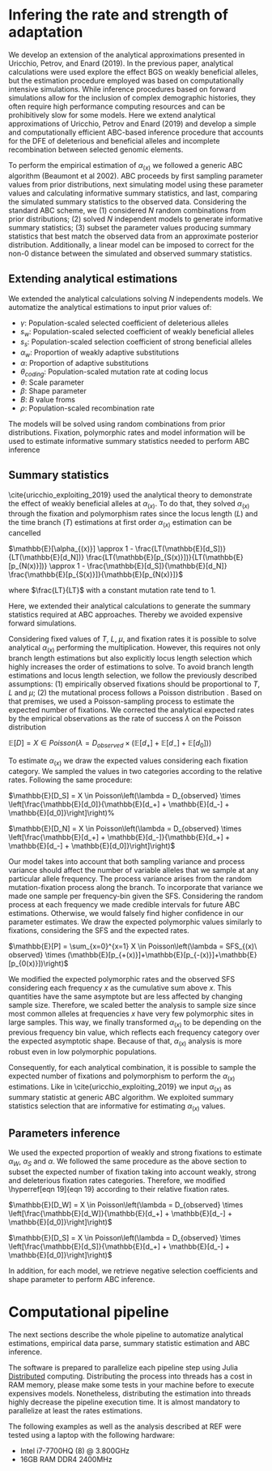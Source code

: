 # Infering the rate and strength of adaptation

We develop an extension of the analytical approximations presented in Uricchio, Petrov, and Enard (2019). In the previous paper, analytical calculations were used explore the effect BGS on weakly beneficial alleles, but the estimation procedure employed was based on computationally intensive simulations. While inference procedures based on forward simulations allow for the inclusion of complex demographic histories, they often require high performance computing resources and can be prohibitively slow for some models. Here we extend analytical approximations of Uricchio, Petrov and Enard (2019) and develop a simple and computationally efficient ABC-based inference procedure that accounts for the DFE of deleterious and beneficial alleles and incomplete recombination between selected genomic elements. 


To perform the empirical estimation of $\alpha_{(x)}$ we followed a generic ABC algorithm (Beaumont et al 2002). ABC proceeds by first sampling parameter values from prior distributions, next simulating model using these parameter values and calculating informative summary statistics, and last, comparing the simulated summary statistics to the observed data. Considering the standard ABC scheme, we (1) considered $N$ random combinations from prior distributions; (2) solved $N$ independent models to generate informative summary statistics; (3) subset the parameter values producing summary statistics that best match the observed data from an approximate posterior distribution. Additionally, a linear model can be imposed to correct for the non-0 distance between the simulated and observed summary statistics.


## Extending analytical estimations
We extended the analytical calculations solving $N$ independents models. We automatize the analytical estimations to input prior values of:
 - $\gamma$: Population-scaled selected coefficient of deleterious alleles 
 - $s_w$: Population-scaled selected coefficient of weakly beneficial alleles 
 - $s_s$: Population-scaled selection coefficient of strong beneficial alleles 
 - $\alpha_w$: Proportion of weakly adaptive substitutions 
 - $\alpha$: Proportion of adaptive substitutions 
 - $\theta_{coding}$: Population-scaled mutation rate at coding locus 
 - $\theta$: Scale parameter 
 - $\beta$: Shape parameter 
 - $B$: $B$ value froms
 - $\rho$: Population-scaled recombination rate 

The models will be solved using random combinations from prior distributions. Fixation, polymorphic rates and model information will be used to estimate informative summary statistics needed to perform ABC inference

## Summary statistics
\cite{uricchio_exploiting_2019} used the analytical theory to demonstrate the effect of weakly beneficial alleles at $\alpha_{(x)}$. To do that, they solved $\alpha_{(x)}$ through the fixation and polymorphism rates since the locus length ($L$) and the time branch ($T$) estimations at first order $\alpha_{(x)}$ estimation can be cancelled

$\mathbb{E}[\alpha_{(x)}] \approx 1 - \frac{LT(\mathbb{E}[d_S])}{LT(\mathbb{E}[d_N])} \frac{LT(\mathbb{E}[p_{S(x)}])}{LT(\mathbb{E}[p_{N(x)}])} \approx 1 - \frac{\mathbb{E}[d_S]}{\mathbb{E}[d_N]} \frac{\mathbb{E}[p_{S(x)}]}{\mathbb{E}[p_{N(x)}]}$

where $\frac{LT}{LT}$ with a constant mutation rate tend to $1$. 

Here, we extended their analytical calculations to generate the summary statistics required at ABC approaches. Thereby we avoided expensive forward simulations. 

Considering fixed values of $T$, $L$, $\mu$, and fixation rates it is possible to solve analytical $\alpha_{(x)}$ performing the multiplication. However, this requires not only branch length estimations but also explicitly locus length selection which highly increases the order of estimations to solve. To avoid branch length estimations and locus length selection, we follow the previously described assumptions: (1) empirically observed fixations should be proportional to $T$, $L$ and $\mu$; (2) the mutational process follows a Poisson distribution . Based on that premises, we used a Poisson-sampling process to estimate the expected number of fixations. We corrected the analytical expected rates by the empirical observations as the rate of success $\lambda$ on the Poisson distribution

$\mathbb{E}[D] = X \in Poisson\left(\lambda = D_{observed} \times (\mathbb{E}[d_+]+\mathbb{E}[d_-]+\mathbb{E}[d_0])\right)$

To estimate $\alpha_{(x)}$ we draw the expected values considering each fixation category. We sampled the values in two categories according to the relative rates. Following the same procedure:

$\mathbb{E}[D_S] = X \in Poisson\left(\lambda = D_{observed} \times \left[\frac{\mathbb{E}[d_0]}{\mathbb{E}[d_+] + \mathbb{E}[d_-] + \mathbb{E}[d_0]}\right]\right)%

$\mathbb{E}[D_N] = X \in Poisson\left(\lambda = D_{observed} \times \left[\frac{\mathbb{E}[d_+] + \mathbb{E}[d_-]}{\mathbb{E}[d_+] + \mathbb{E}[d_-] + \mathbb{E}[d_0]}\right]\right)$

Our model takes into account that both sampling variance and process variance should affect the number of variable alleles that we sample at any particular allele frequency. The process variance arises from the random mutation-fixation process along the branch. To incorporate that variance we made one sample per frequency-bin given the SFS. Considering the random process at each frequency we made credible intervals for future ABC estimations. Otherwise, we would falsely find higher confidence in our parameter estimates. We draw the expected polymorphic values similarly to fixations, considering the SFS and the expected rates.

$\mathbb{E}[P] = \sum_{x=0}^{x=1} X \in Poisson\left(\lambda = SFS_{(x)\ observed} \times (\mathbb{E}[p_{+(x)}]+\mathbb{E}[p_{-(x)}]+\mathbb{E}[p_{0(x)}])\right)$

We modified the expected polymorphic rates and the observed SFS considering each frequency $x$ as the cumulative sum above $x$. This quantities have the same asymptote but are less affected by changing sample size. Therefore, we scaled better the analysis to sample size since most common alleles at frequencies $x$ have very few polymorphic sites in large samples. This way, we finally transformed $\alpha_{(x)}$ to be depending on the previous frequency bin value, which reflects each frequency category over the expected asymptotic shape. Because of that, $\alpha_{(x)}$ analysis is more robust even in low polymorphic populations.

Consequently, for each analytical combination, it is possible to sample the expected number of fixations and polymorphism to perform the $\alpha_{(x)}$ estimations. Like in \cite{uricchio_exploiting_2019} we input $\alpha_{(x)}$ as summary statistic at generic ABC algorithm. We exploited summary statistics selection that are informative for estimating $\alpha_{(x)}$ values.

## Parameters inference
We used the expected proportion of weakly and strong fixations to estimate $\alpha_W$, $\alpha_S$ and $\alpha$. We followed the same procedure as the above section to subset the expected number of fixation taking into account weakly, strong and deleterious fixation rates categories. Therefore, we modified \hyperref[eqn 19]{eqn 19} according to their relative fixation rates.

$\mathbb{E}[D_W] = X \in Poisson\left(\lambda = D_{observed} \times \left[\frac{\mathbb{E}[d_W]}{\mathbb{E}[d_+] + \mathbb{E}[d_-] + \mathbb{E}[d_0]}\right]\right)$

$\mathbb{E}[D_S] = X \in Poisson\left(\lambda = D_{observed} \times \left[\frac{\mathbb{E}[d_S]}{\mathbb{E}[d_+] + \mathbb{E}[d_-] + \mathbb{E}[d_0]}\right]\right)$

In addition, for each model, we retrieve negative selection coefficients and shape parameter to perform ABC inference.

# Computational pipeline
The next sections describe the whole pipeline to automatize analytical estimations, empirical data parse, summary statistic estimation and ABC inference.

The software is prepared to parallelize each pipeline step using Julia [Distributed](https://docs.julialang.org/en/v1/manual/distributed-computing/) computing. Distributing the process into threads has a cost in RAM memory, please make some tests in your machine before to execute expensives models. Nonetheless, distributing the estimation into threads highly decrease the pipeline execution time. It is almost mandatory to parallelize at least the rates estimations.

The following examples as well as the analysis described at REF were tested using a laptop with the following hardware:
- Intel i7-7700HQ (8) @ 3.800GHz 
- 16GB RAM DDR4 2400MHz
